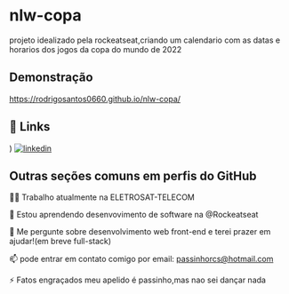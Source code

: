 
# nlw-copa

 projeto idealizado pela rockeatseat,criando um calendario com as datas e horarios dos jogos da copa do mundo de 2022

## Demonstração

https://rodrigosantos0660.github.io/nlw-copa/


## 🔗 Links
)
[![linkedin](https://img.shields.io/badge/linkedin-0A66C2?style=for-the-badge&logo=linkedin&logoColor=white)](https://www.linkedin.com/in/rodrigo-santos-807430235/)



## Outras seções comuns em perfis do GitHub
👩‍💻 Trabalho atualmente na ELETROSAT-TELECOM

🧠 Estou aprendendo desenvovimento de software na @Rockeatseat

💬 Me pergunte sobre desenvolvimento web front-end e terei prazer em ajudar!(em breve full-stack)

📫 pode entrar em contato comigo por email: passinhorcs@hotmail.com
 
⚡️ Fatos engraçados meu apelido é passinho,mas nao sei dançar nada

